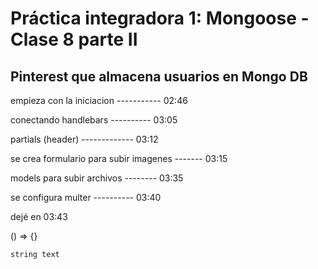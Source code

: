 # Práctica integradora 1: Mongoose - Clase 8 parte II

## Pinterest que almacena usuarios en Mongo DB

empieza con la iniciacion ----------- 02:46

conectando handlebars ---------- 03:05

partials (header) ------------- 03:12

se crea formulario para subir imagenes ------- 03:15

models para subir archivos -------- 03:35

se configura multer ---------- 03:40



dejé en 03:43


() => {}

`string text`